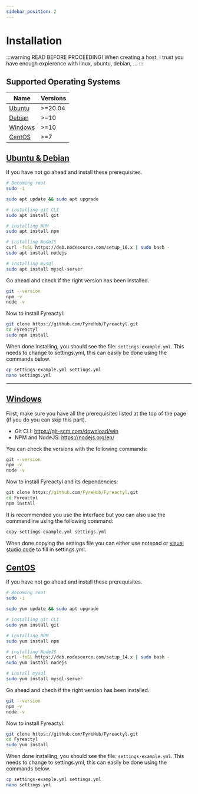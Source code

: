 ```yaml
---
sidebar_position: 2
---
```


# Installation

:::warning READ BEFORE PROCEEDING!
When creating a host, I trust you have enough expierence with linux, ubuntu, debian, ...
:::

## Supported Operating Systems

| Name                         | Versions |
| ---------------------------- | -------- |
| [Ubuntu](#ubuntu-and-debian) | >=20.04  |
| [Debian](#ubuntu-and-debian) | >=10     |
| [Windows](#windows)          | >=10     |
| [CentOS](#centos)            | >=7      |

## [Ubuntu & Debian](#ubuntu-and-debian)

If you have not go ahead and install these prerequisites.

```bash
# Becoming root
sudo -i

sudo apt update && sudo apt upgrade

# installing git CLI
sudo apt install git

# installing NPM
sudo apt install npm

# installing NodeJS
curl -fsSL https://deb.nodesource.com/setup_16.x | sudo bash -
sudo apt install nodejs

# installing mysql
sudo apt install mysql-server
```

Go ahead and check if the right version has been installed.

```bash
git --version
npm -v
node -v
```

Now to install Fyreactyl:

```bash
git clone https://github.com/FyreHub/Fyreactyl.git
cd Fyreactyl
sudo npm install
```

When done installing, you should see the file: `settings-example.yml`. This needs to change to settings.yml, this can easily be done using the commands below.

```bash
cp settings-example.yml settings.yml
nano settings.yml
```

---

## [Windows](#windows)

First, make sure you have all the prerequisites listed at the top of the page (if you do you can skip this part).

- Git CLI: https://git-scm.com/download/win
- NPM and NodeJS: https://nodejs.org/en/

You can check the versions with the following commands:

```bat
git --version
npm -v
node -v
```

Now to install Fyreactyl and its dependencies:

```bat
git clone https://github.com/FyreHub/Fyreactyl.git
cd Fyreactyl
npm install
```

It is recommended you use the interface but you can also use the commandline using the following command:

```bash
copy settings-example.yml settings.yml
```

When done copying the settings file you can either use notepad or [visual studio code](https://code.visualstudio.com/) to fill in settings.yml.

## [CentOS](#centos)

If you have not go ahead and install these prerequisites.

```bash
# Becoming root
sudo -i

sudo yum update && sudo apt upgrade

# installing git CLI
sudo yum install git

# installing NPM
sudo yum install npm

# installing NodeJS
curl -fsSL https://deb.nodesource.com/setup_14.x | sudo bash -
sudo yum install nodejs

# install mysql
sudo yum install mysql-server
```

Go ahead and chech if the right version has been installed.

```bash
git --version
npm -v
node -v
```

Now to install Fyreactyl:

```bash
git clone https://github.com/FyreHub/Fyreactyl.git
cd Fyreactyl
sudo yum install
```

When done installing, you should see the file: `settings-example.yml`. This needs to change to settings.yml, this can easily be done using the commands below.

```bash
cp settings-example.yml settings.yml
nano settings.yml
```
